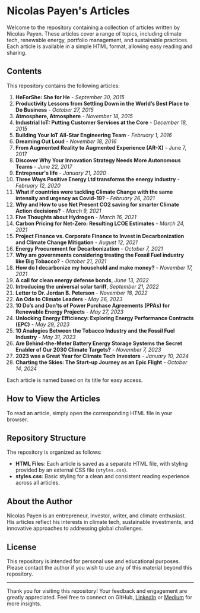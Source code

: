 # Nicolas Payen's Articles

Welcome to the repository containing a collection of articles written by Nicolas Payen. These articles cover a range of topics, including climate tech, renewable energy, portfolio management, and sustainable practices. Each article is available in a simple HTML format, allowing easy reading and sharing.

## Contents

This repository contains the following articles:

1. **HeForShe: She for He** - *September 30, 2015*
2. **Productivity Lessons from Settling Down in the World’s Best Place to Do Business** - *October 27, 2015*
3. **Atmosphere, Atmosphere** - *November 18, 2015*
4. **Industrial IoT: Putting Customer Services at the Core** - *December 18, 2015*
5. **Building Your IoT All-Star Engineering Team** - *February 1, 2016*
6. **Dreaming Out Loud** - *November 18, 2016*
7. **From Augmented Reality to Augmented Experience (AR-X)** - June 7, 2017
8. **Discover Why Your Innovation Strategy Needs More Autonomous Teams** - *June 22, 2017*
9. **Entrepneur's life** - *January 21, 2020*
10. **Three Ways Positive Energy Ltd transforms the energy industry** - *February 12, 2020*
11. **What if countries were tackling Climate Change with the same intensity and urgency as Covid-19?** - *February 26, 2021*
12. **Why and How to use Net Present CO2 saving for smarter Climate Action decisions?** - *March 9, 2021*
13. **Five Thoughts about Hydrogen** - *March 16, 2021*
14. **Carbon Pricing for Net-Zero: Resulting LCOE Estimates** - *March 24, 2021*
15. **Project Finance vs. Corporate Finance to Invest in Decarbonization and Climate Change Mitigation** - *August 12, 2021*
16. **Energy Procurement for Decarbonization** - *October 7, 2021*
17. **Why are governments considering treating the Fossil Fuel industry like Big Tobacco?** - *October 21, 2021*
18. **How do I decarbonize my household and make money?** - *November 17, 2021*
19. **A call for clean energy defense bonds**, *June 13, 2022*
20. **Introducing the universal solar tariff**, *September 21, 2022*
21. **Letter to Dr. Jordan B. Peterson** - *November 18, 2022*
22. **An Ode to Climate Leaders** - *May 26, 2023*
23. **10 Do’s and Don’ts of Power Purchase Agreements (PPAs) for Renewable Energy Projects** - *May 27, 2023*
24. **Unlocking Energy Efficiency: Exploring Energy Performance Contracts (EPC)** - *May 29, 2023*
25. **10 Analogies Between the Tobacco Industry and the Fossil Fuel Industry** - *May 31, 2023*
26. **Are Behind-the-Meter Battery Energy Storage Systems the Secret Enabler of Our 2030 Climate Targets?** - *November 7, 2023*
27. **2023 was a Great Year for Climate Tech Investors** - *January 10, 2024*
28. **Charting the Skies: The Start-up Journey as an Epic Flight** - *October 14, 2024*

Each article is named based on its title for easy access.

## How to View the Articles

To read an article, simply open the corresponding HTML file in your browser.

## Repository Structure

The repository is organized as follows:

- **HTML Files**: Each article is saved as a separate HTML file, with styling provided by an external CSS file (`styles.css`).
- **styles.css**: Basic styling for a clean and consistent reading experience across all articles.

## About the Author

Nicolas Payen is an entrepreneur, investor, writer, and climate enthusiast. His articles reflect his interests in climate tech, sustainable investments, and innovative approaches to addressing global challenges.

## License

This repository is intended for personal use and educational purposes. Please contact the author if you wish to use any of this material beyond this repository.

---

Thank you for visiting this repository! 
Your feedback and engagement are greatly appreciated. 
Feel free to connect on GitHub, [LinkedIn](https://www.linkedin.com/in/nicolaspayen) or [Medium](https://medium.com/@nicolas-payen) for more insights.
